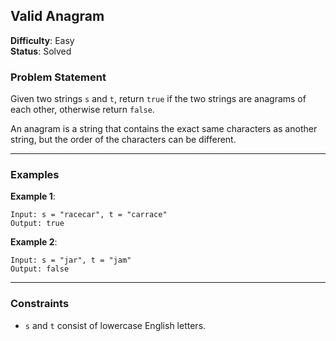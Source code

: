 ## Valid Anagram

**Difficulty**: Easy  
**Status**: Solved  

### Problem Statement

Given two strings `s` and `t`, return `true` if the two strings are anagrams of each other, otherwise return `false`.

An anagram is a string that contains the exact same characters as another string, but the order of the characters can be different.

---

### Examples

**Example 1**:
```
Input: s = "racecar", t = "carrace"
Output: true
```

**Example 2**:
```
Input: s = "jar", t = "jam"
Output: false
```

---

### Constraints

- `s` and `t` consist of lowercase English letters.
